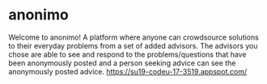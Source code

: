 # anonimo
Welcome to anonimo! A platform where anyone can crowdsource solutions to their everyday problems from a set of added advisors. The advisors you chose are able to see and respond to the problems/questions that have been anonymously posted and a person seeking advice can see the anonymously posted advice.
https://su19-codeu-17-3519.appspot.com/
